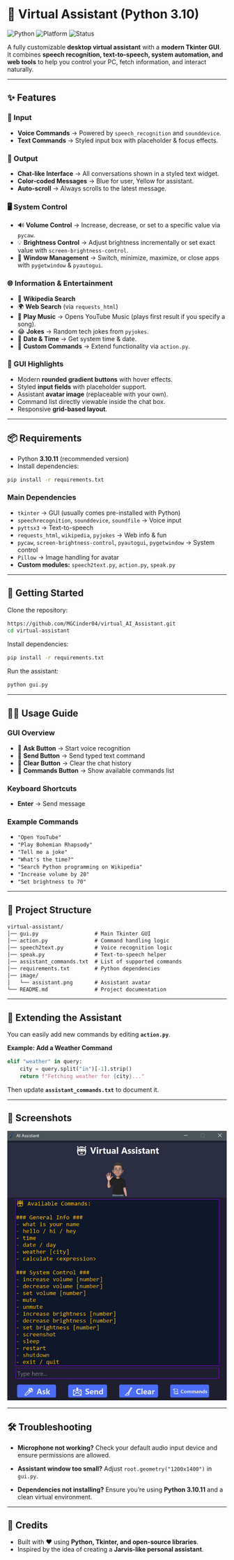 # 🤖 Virtual Assistant (Python 3.10)

![Python](https://img.shields.io/badge/python-3.10-blue.svg)
![Platform](https://img.shields.io/badge/platform-windows%20%7C%20linux-lightgrey.svg)
![Status](https://img.shields.io/badge/status-active-brightgreen.svg)

A fully customizable **desktop virtual assistant** with a **modern Tkinter GUI**.  
It combines **speech recognition, text-to-speech, system automation, and web tools** to help you control your PC, fetch information, and interact naturally.  

---

## ✨ Features

### 🎤 Input
- **Voice Commands** → Powered by `speech_recognition` and `sounddevice`.  
- **Text Commands** → Styled input box with placeholder & focus effects.  

### 💬 Output
- **Chat-like Interface** → All conversations shown in a styled text widget.  
- **Color-coded Messages** → Blue for user, Yellow for assistant.  
- **Auto-scroll** → Always scrolls to the latest message.  

### 🖥️ System Control
- 🔊 **Volume Control** → Increase, decrease, or set to a specific value via `pycaw`.  
- 💡 **Brightness Control** → Adjust brightness incrementally or set exact value with `screen-brightness-control`.  
- 📂 **Window Management** → Switch, minimize, maximize, or close apps with `pygetwindow` & `pyautogui`.  

### 🌐 Information & Entertainment
- 📖 **Wikipedia Search**  
- 🌍 **Web Search** (via `requests_html`)  
- 🎵 **Play Music** → Opens YouTube Music (plays first result if you specify a song).  
- 😂 **Jokes** → Random tech jokes from `pyjokes`.  
- 📅 **Date & Time** → Get system time & date.  
- 📌 **Custom Commands** → Extend functionality via `action.py`.  

### 🎨 GUI Highlights
- Modern **rounded gradient buttons** with hover effects.  
- Styled **input fields** with placeholder support.  
- Assistant **avatar image** (replaceable with your own).  
- Command list directly viewable inside the chat box.  
- Responsive **grid-based layout**.  

---

## 📦 Requirements

- Python **3.10.11** (recommended version)  
- Install dependencies:  
```bash
pip install -r requirements.txt
````

### Main Dependencies

* `tkinter` → GUI (usually comes pre-installed with Python)
* `speechrecognition`, `sounddevice`, `soundfile` → Voice input
* `pyttsx3` → Text-to-speech
* `requests_html`, `wikipedia`, `pyjokes` → Web info & fun
* `pycaw`, `screen-brightness-control`, `pyautogui`, `pygetwindow` → System control
* `Pillow` → Image handling for avatar
* **Custom modules:** `speech2text.py`, `action.py`, `speak.py`

---

## 🚀 Getting Started

Clone the repository:

```bash
https://github.com/MGCinder04/virtual_AI_Assistant.git
cd virtual-assistant
```

Install dependencies:

```bash
pip install -r requirements.txt
```

Run the assistant:

```bash
python gui.py
```

---

## 🧑‍💻 Usage Guide

### GUI Overview

* 🎤 **Ask Button** → Start voice recognition
* 📩 **Send Button** → Send typed text command
* 🧹 **Clear Button** → Clear the chat history
* 📜 **Commands Button** → Show available commands list

### Keyboard Shortcuts

* **Enter** → Send message

### Example Commands

* `"Open YouTube"`
* `"Play Bohemian Rhapsody"`
* `"Tell me a joke"`
* `"What's the time?"`
* `"Search Python programming on Wikipedia"`
* `"Increase volume by 20"`
* `"Set brightness to 70"`

---

## 📂 Project Structure

```
virtual-assistant/
│── gui.py                  # Main Tkinter GUI
│── action.py               # Command handling logic
│── speech2text.py          # Voice recognition logic
│── speak.py                # Text-to-speech helper
│── assistant_commands.txt  # List of supported commands
│── requirements.txt        # Python dependencies
│── image/
│   └── assistant.png       # Assistant avatar
└── README.md               # Project documentation
```

---

## 🔧 Extending the Assistant

You can easily add new commands by editing **`action.py`**.

**Example: Add a Weather Command**

```python
elif "weather" in query:
    city = query.split("in")[-1].strip()
    return f"Fetching weather for {city}..."
```

Then update **`assistant_commands.txt`** to document it.

---

## 📸 Screenshots

![Assistant Screenshot](image/assistant_screenshot.png)

---

## 🛠️ Troubleshooting

* **Microphone not working?**
  Check your default audio input device and ensure permissions are allowed.

* **Assistant window too small?**
  Adjust `root.geometry("1200x1400")` in `gui.py`.

* **Dependencies not installing?**
  Ensure you’re using **Python 3.10.11** and a clean virtual environment.

---

## 🙌 Credits

* Built with ❤️ using **Python, Tkinter, and open-source libraries**.
* Inspired by the idea of creating a **Jarvis-like personal assistant**.

```
